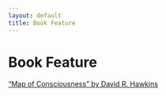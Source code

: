 ```yaml
---
layout: default
title: Book Feature
---
```


# Book Feature

[“Map of Consciousness” by David R. Hawkins](books/feature1)

